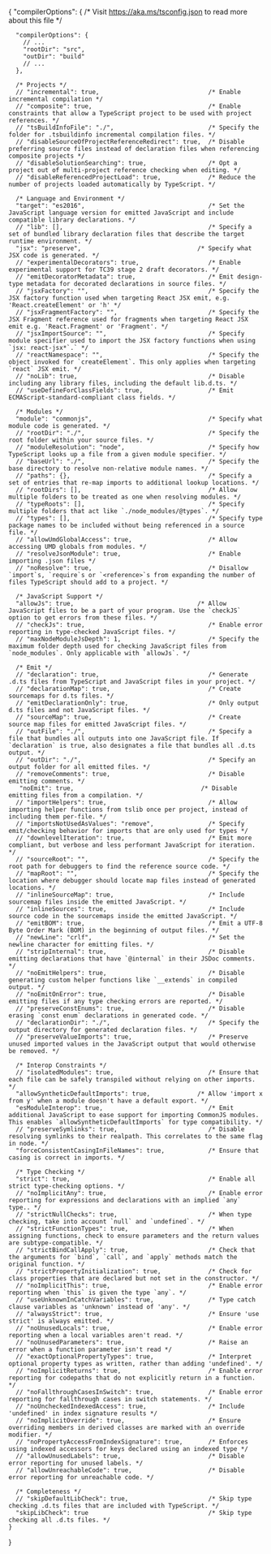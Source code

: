 {
    "compilerOptions": {
      /* Visit https://aka.ms/tsconfig.json to read more about this file */
  
      "compilerOptions": {
        // ...
        "rootDir": "src",
        "outDir": "build"
        // ...
      },
  
      /* Projects */
      // "incremental": true,                              /* Enable incremental compilation */
      // "composite": true,                                /* Enable constraints that allow a TypeScript project to be used with project references. */
      // "tsBuildInfoFile": "./",                          /* Specify the folder for .tsbuildinfo incremental compilation files. */
      // "disableSourceOfProjectReferenceRedirect": true,  /* Disable preferring source files instead of declaration files when referencing composite projects */
      // "disableSolutionSearching": true,                 /* Opt a project out of multi-project reference checking when editing. */
      // "disableReferencedProjectLoad": true,             /* Reduce the number of projects loaded automatically by TypeScript. */
  
      /* Language and Environment */
      "target": "es2016",                                  /* Set the JavaScript language version for emitted JavaScript and include compatible library declarations. */
      // "lib": [],                                        /* Specify a set of bundled library declaration files that describe the target runtime environment. */
      "jsx": "preserve",                                /* Specify what JSX code is generated. */
      // "experimentalDecorators": true,                   /* Enable experimental support for TC39 stage 2 draft decorators. */
      // "emitDecoratorMetadata": true,                    /* Emit design-type metadata for decorated declarations in source files. */
      // "jsxFactory": "",                                 /* Specify the JSX factory function used when targeting React JSX emit, e.g. 'React.createElement' or 'h' */
      // "jsxFragmentFactory": "",                         /* Specify the JSX Fragment reference used for fragments when targeting React JSX emit e.g. 'React.Fragment' or 'Fragment'. */
      // "jsxImportSource": "",                            /* Specify module specifier used to import the JSX factory functions when using `jsx: react-jsx*`.` */
      // "reactNamespace": "",                             /* Specify the object invoked for `createElement`. This only applies when targeting `react` JSX emit. */
      // "noLib": true,                                    /* Disable including any library files, including the default lib.d.ts. */
      // "useDefineForClassFields": true,                  /* Emit ECMAScript-standard-compliant class fields. */
  
      /* Modules */
      "module": "commonjs",                                /* Specify what module code is generated. */
      // "rootDir": "./",                                  /* Specify the root folder within your source files. */
      // "moduleResolution": "node",                       /* Specify how TypeScript looks up a file from a given module specifier. */
      // "baseUrl": "./",                                  /* Specify the base directory to resolve non-relative module names. */
      // "paths": {},                                      /* Specify a set of entries that re-map imports to additional lookup locations. */
      // "rootDirs": [],                                   /* Allow multiple folders to be treated as one when resolving modules. */
      // "typeRoots": [],                                  /* Specify multiple folders that act like `./node_modules/@types`. */
      // "types": [],                                      /* Specify type package names to be included without being referenced in a source file. */
      // "allowUmdGlobalAccess": true,                     /* Allow accessing UMD globals from modules. */
      // "resolveJsonModule": true,                        /* Enable importing .json files */
      // "noResolve": true,                                /* Disallow `import`s, `require`s or `<reference>`s from expanding the number of files TypeScript should add to a project. */
  
      /* JavaScript Support */
      "allowJs": true,                                  /* Allow JavaScript files to be a part of your program. Use the `checkJS` option to get errors from these files. */
      // "checkJs": true,                                  /* Enable error reporting in type-checked JavaScript files. */
      // "maxNodeModuleJsDepth": 1,                        /* Specify the maximum folder depth used for checking JavaScript files from `node_modules`. Only applicable with `allowJs`. */
  
      /* Emit */
      // "declaration": true,                              /* Generate .d.ts files from TypeScript and JavaScript files in your project. */
      // "declarationMap": true,                           /* Create sourcemaps for d.ts files. */
      // "emitDeclarationOnly": true,                      /* Only output d.ts files and not JavaScript files. */
      // "sourceMap": true,                                /* Create source map files for emitted JavaScript files. */
      // "outFile": "./",                                  /* Specify a file that bundles all outputs into one JavaScript file. If `declaration` is true, also designates a file that bundles all .d.ts output. */
      // "outDir": "./",                                   /* Specify an output folder for all emitted files. */
      // "removeComments": true,                           /* Disable emitting comments. */
       "noEmit": true,                                   /* Disable emitting files from a compilation. */
      // "importHelpers": true,                            /* Allow importing helper functions from tslib once per project, instead of including them per-file. */
      // "importsNotUsedAsValues": "remove",               /* Specify emit/checking behavior for imports that are only used for types */
      // "downlevelIteration": true,                       /* Emit more compliant, but verbose and less performant JavaScript for iteration. */
      // "sourceRoot": "",                                 /* Specify the root path for debuggers to find the reference source code. */
      // "mapRoot": "",                                    /* Specify the location where debugger should locate map files instead of generated locations. */
      // "inlineSourceMap": true,                          /* Include sourcemap files inside the emitted JavaScript. */
      // "inlineSources": true,                            /* Include source code in the sourcemaps inside the emitted JavaScript. */
      // "emitBOM": true,                                  /* Emit a UTF-8 Byte Order Mark (BOM) in the beginning of output files. */
      // "newLine": "crlf",                                /* Set the newline character for emitting files. */
      // "stripInternal": true,                            /* Disable emitting declarations that have `@internal` in their JSDoc comments. */
      // "noEmitHelpers": true,                            /* Disable generating custom helper functions like `__extends` in compiled output. */
      // "noEmitOnError": true,                            /* Disable emitting files if any type checking errors are reported. */
      // "preserveConstEnums": true,                       /* Disable erasing `const enum` declarations in generated code. */
      // "declarationDir": "./",                           /* Specify the output directory for generated declaration files. */
      // "preserveValueImports": true,                     /* Preserve unused imported values in the JavaScript output that would otherwise be removed. */
  
      /* Interop Constraints */
      // "isolatedModules": true,                          /* Ensure that each file can be safely transpiled without relying on other imports. */
      "allowSyntheticDefaultImports": true,             /* Allow 'import x from y' when a module doesn't have a default export. */
      "esModuleInterop": true,                             /* Emit additional JavaScript to ease support for importing CommonJS modules. This enables `allowSyntheticDefaultImports` for type compatibility. */
      // "preserveSymlinks": true,                         /* Disable resolving symlinks to their realpath. This correlates to the same flag in node. */
      "forceConsistentCasingInFileNames": true,            /* Ensure that casing is correct in imports. */
  
      /* Type Checking */
      "strict": true,                                      /* Enable all strict type-checking options. */
      // "noImplicitAny": true,                            /* Enable error reporting for expressions and declarations with an implied `any` type.. */
      // "strictNullChecks": true,                         /* When type checking, take into account `null` and `undefined`. */
      // "strictFunctionTypes": true,                      /* When assigning functions, check to ensure parameters and the return values are subtype-compatible. */
      // "strictBindCallApply": true,                      /* Check that the arguments for `bind`, `call`, and `apply` methods match the original function. */
      // "strictPropertyInitialization": true,             /* Check for class properties that are declared but not set in the constructor. */
      // "noImplicitThis": true,                           /* Enable error reporting when `this` is given the type `any`. */
      // "useUnknownInCatchVariables": true,               /* Type catch clause variables as 'unknown' instead of 'any'. */
      // "alwaysStrict": true,                             /* Ensure 'use strict' is always emitted. */
      // "noUnusedLocals": true,                           /* Enable error reporting when a local variables aren't read. */
      // "noUnusedParameters": true,                       /* Raise an error when a function parameter isn't read */
      // "exactOptionalPropertyTypes": true,               /* Interpret optional property types as written, rather than adding 'undefined'. */
      // "noImplicitReturns": true,                        /* Enable error reporting for codepaths that do not explicitly return in a function. */
      // "noFallthroughCasesInSwitch": true,               /* Enable error reporting for fallthrough cases in switch statements. */
      // "noUncheckedIndexedAccess": true,                 /* Include 'undefined' in index signature results */
      // "noImplicitOverride": true,                       /* Ensure overriding members in derived classes are marked with an override modifier. */
      // "noPropertyAccessFromIndexSignature": true,       /* Enforces using indexed accessors for keys declared using an indexed type */
      // "allowUnusedLabels": true,                        /* Disable error reporting for unused labels. */
      // "allowUnreachableCode": true,                     /* Disable error reporting for unreachable code. */
  
      /* Completeness */
      // "skipDefaultLibCheck": true,                      /* Skip type checking .d.ts files that are included with TypeScript. */
      "skipLibCheck": true                                 /* Skip type checking all .d.ts files. */
    }
  }
  
  